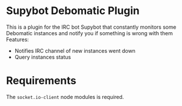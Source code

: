Supybot Debomatic Plugin
========================

This is a plugin for the IRC bot Supybot that constantly monitors some Debomatic
instances and notify you if something is wrong with them
Features:

* Notifies IRC channel of new instances went down
* Query instances status

Requirements
============

The `socket.io-client` node modules is required.
